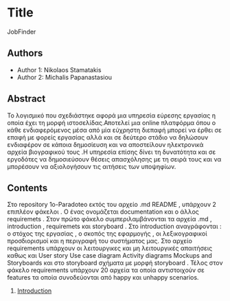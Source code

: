 # Title
JobFinder
## Authors

- Author 1: Nikolaos Stamatakis 
- Author 2: Michalis Papanastasiou

## Abstract
Το λογισμικό που σχεδιάστηκε αφορά μια υπηρεσία εύρεσης εργασίας η οποία έχει τη μορφή ιστοσελίδας.Αποτελεί μια online πλατφόρμα όπου 
ο κάθε ενδιαφερόμενος μέσα από μία εύχρηστη διεπαφή μπορεί να έρθει σε επαφή με φορείς εργασίας αλλά και σε δεύτερο στάδιο να δηλώσουν ενδιαφέρον σε κάποια δημοσίευση και να αποστείλουν ηλεκτρονικά αρχεία βιογραφικού τους .Η υπηρεσία επίσης δίνει τη δυνατότητα και σε εργοδότες να δημοσιεύσουν θέσεις απασχόλησης με τη σειρά τους και να μπορέσουν να αξιολογήσουν τις αιτήσεις των υποψηφίων.

## Contents

Στο repository 1o-Paradoteo εκτός του αρχείο .md README , υπάρχουν 2 επιπλέον φάκελοι . Ο ένας ονομάζεται documentation και ο άλλος requiremets . Στον πρώτο φάκελο συμπεριλαμβάνονται τα αρχεία .md , introduction , requiremets και storyboard . Στο introduction αναγράφονται : ο στόχος της εργασίας , ο σκοπός της εφαρμογής , οι λεξικογραφικοί προσδιορισμοί και η περιγραφή του συστήματος μας.
Στο αρχείο requirements υπάρχουν οι λειτουργικες και μη λειτουργικές απαιτήσεις καθως και User story Use case diagram Activity diagrams Mockups and Storyboards και στο storyboard σχήματα με μορφή storyboard . Τέλος στον φάκελο requirements υπάρχουν 20 αρχεία τα οποία αντιστοιχούν σε features τα οποία συνοδεύονται από happy και unhappy scenarios.

  1. [Introduction](https://github.com/nstamatak/1o-Paradoteo/blob/master/documentation/introduction.md)
